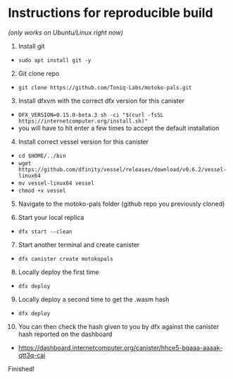 # Instructions for reproducible build
_(only works on Ubuntu/Linux right now)_

1. Install git
- ```sudo apt install git -y```

2. Git clone repo
- ```git clone https://github.com/Toniq-Labs/motoko-pals.git```

3. Install dfxvm with the correct dfx version for this canister
- ```DFX_VERSION=0.15.0-beta.3 sh -ci "$(curl -fsSL https://internetcomputer.org/install.sh)"```
- you will have to hit enter a few times to accept the default installation

4. Install correct vessel version for this canister
- ```cd $HOME/../bin```
- ```wget https://github.com/dfinity/vessel/releases/download/v0.6.2/vessel-linux64```
- ```mv vessel-linux64 vessel```
- ```chmod +x vessel```

5. Navigate to the motoko-pals folder (github repo you previously cloned)

6. Start your local replica
- ```dfx start --clean```

7. Start another terminal and create canister
- ```dfx canister create motokopals```

8. Locally deploy the first time
- ```dfx deploy```

9. Locally deploy a second time to get the .wasm hash
- ```dfx deploy```

10. You can then check the hash given to you by dfx against the canister hash reported on the dashboard
- https://dashboard.internetcomputer.org/canister/hhce5-bqaaa-aaaak-qtt3q-cai

Finished!